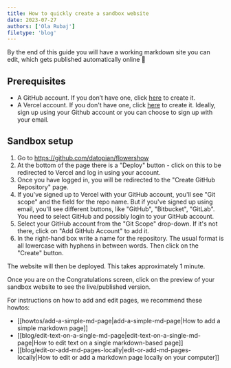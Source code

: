 ```yaml
---
title: How to quickly create a sandbox website
date: 2023-07-27
authors: ['Ola Rubaj']
filetype: 'blog'
---
```


By the end of this guide you will have a working markdown site you can edit, which gets published automatically online 🎉

## Prerequisites

- A GitHub account. If you don’t have one, click [here](https://github.com/signup) to create it.
- A Vercel account. If you don't have one, click [here](https://vercel.com/signup) to create it. Ideally, sign up using your Github account or you can choose to sign up with your email.

## Sandbox setup

1. Go to https://github.com/datopian/flowershow
2. At the bottom of the page there is a "Deploy" button - click on this to be redirected to Vercel and log in using your account.
3. Once you have logged in, you will be redirected to the "Create GitHub Repository" page.
4. If you've signed up to Vercel with your GitHub account, you'll see "Git scope" and the field for the repo name. But if you've signed up using email, you'll see different buttons, like "GitHub", "Bitbucket", "GitLab". You need to select GitHub and possibly login to your GitHub account.
5. Select your GitHub account from the "Git Scope" drop-down. If it's not there, click on "Add GitHub Account" to add it.
6. In the right-hand box write a name for the repository. The usual format is all lowercase with hyphens in between words. Then click on the "Create" button.

The website will then be deployed. This takes approximately 1 minute.

Once you are on the Congratulations screen, click on the preview of your sandbox website to see the live/published version.

For instructions on how to add and edit pages, we recommend these howtos:

- [[howtos/add-a-simple-md-page|add-a-simple-md-page|How to add a simple markdown page]]
- [[blog/edit-text-on-a-single-md-page|edit-text-on-a-single-md-page|How to edit text on a single markdown-based page]]
- [[blog/edit-or-add-md-pages-locally|edit-or-add-md-pages-locally|How to edit or add a markdown page locally on your computer]]